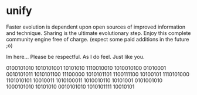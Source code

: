 # unify
Faster evolution is dependent upon open sources of improved information and technique. Sharing is the ultimate evolutionary step. Enjoy this complete community engine free of charge. (expect some paid additions in the future ;o)



Im here... Please be respectful. As I do feel. Just like you.

0100101010 1010101001 10101010 1110010010 1010010100 01010001 0010101011 1010101100 11100000 1010101101 1100111100 10100101 1110101000 1101010101 10010011 1010100011 1010010110 10101001 0101001010 1000101010 10101010 0010101010 1010101111 10010101
